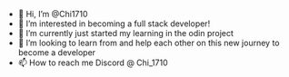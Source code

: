 - 👋 Hi, I’m @Chi1710
- 👀 I’m interested in becoming a full stack developer!
- 🌱 I’m currently just started my learning in the odin project 
- 💞️ I’m looking to learn from and help each other on this new journey to become a developer
- 📫 How to reach me Discord @ Chi_1710

<!---
Chi1710/Chi1710 is a ✨ special ✨ repository because its `README.md` (this file) appears on your GitHub profile.
You can click the Preview link to take a look at your changes.
--->
